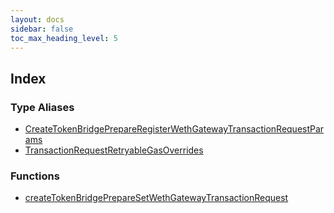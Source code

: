 ```yaml
---
layout: docs
sidebar: false
toc_max_heading_level: 5
---
```


## Index

### Type Aliases

- [CreateTokenBridgePrepareRegisterWethGatewayTransactionRequestParams](type-aliases/CreateTokenBridgePrepareRegisterWethGatewayTransactionRequestParams.md)
- [TransactionRequestRetryableGasOverrides](type-aliases/TransactionRequestRetryableGasOverrides.md)

### Functions

- [createTokenBridgePrepareSetWethGatewayTransactionRequest](functions/createTokenBridgePrepareSetWethGatewayTransactionRequest.md)
